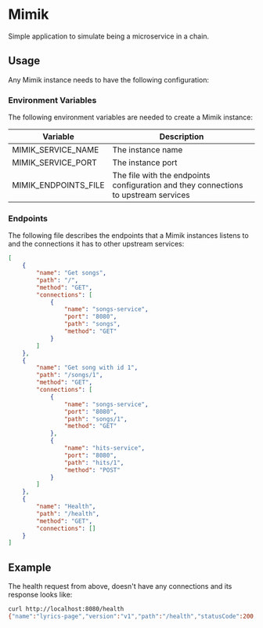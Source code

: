 # Mimik

Simple application to simulate being a microservice in a chain. 

## Usage

Any Mimik instance needs to have the following configuration:

### Environment Variables

The following environment variables are needed to create a Mimik instance:

| Variable | Description |
| - | - |
| MIMIK_SERVICE_NAME | The instance name |
| MIMIK_SERVICE_PORT | The instance port |
| MIMIK_ENDPOINTS_FILE | The file with the endpoints configuration and they connections to upstream services |

### Endpoints

The following file describes the endpoints that a Mimik instances listens to and the connections it has to other upstream services:

```json
[
    {
        "name": "Get songs",
        "path": "/",
        "method": "GET",
        "connections": [
            {
                "name": "songs-service",
                "port": "8080",
                "path": "songs",
                "method": "GET"
            }
        ]
    },
    {
        "name": "Get song with id 1",
        "path": "/songs/1",
        "method": "GET",
        "connections": [
            {
                "name": "songs-service",
                "port": "8080",
                "path": "songs/1",
                "method": "GET"
            },
            {
                "name": "hits-service",
                "port": "8080",
                "path": "hits/1",
                "method": "POST"
            }
        ]
    },
    {
        "name": "Health",
        "path": "/health",
        "method": "GET",
        "connections": []
    }
]
```

## Example

The health request from above, doesn't have any connections and its response looks like:

```bash
curl http://localhost:8080/health
{"name":"lyrics-page","version":"v1","path":"/health","statusCode":200,"upstreamResponse":[]}
```